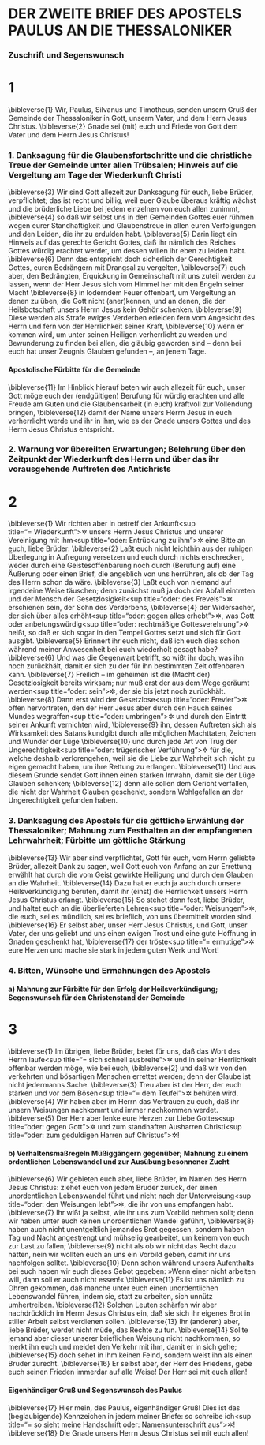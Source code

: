 # DER ZWEITE BRIEF DES APOSTELS PAULUS AN DIE THESSALONIKER

### Zuschrift und Segenswunsch

# 1
\bibleverse{1} Wir, Paulus, Silvanus und Timotheus, senden unsern Gruß der Gemeinde der Thessaloniker in Gott, unserm Vater, und dem Herrn Jesus Christus.
\bibleverse{2} Gnade sei (mit) euch und Friede von Gott dem Vater und dem Herrn Jesus Christus!

### 1. Danksagung für die Glaubensfortschritte und die christliche Treue der Gemeinde unter allen Trübsalen; Hinweis auf die Vergeltung am Tage der Wiederkunft Christi

\bibleverse{3} Wir sind Gott allezeit zur Danksagung für euch, liebe Brüder, verpflichtet; das ist recht und billig, weil euer Glaube überaus kräftig wächst und die brüderliche Liebe bei jedem einzelnen von euch allen zunimmt,
\bibleverse{4} so daß wir selbst uns in den Gemeinden Gottes euer rühmen wegen eurer Standhaftigkeit und Glaubenstreue in allen euren Verfolgungen und den Leiden, die ihr zu erdulden habt.
\bibleverse{5} Darin liegt ein Hinweis auf das gerechte Gericht Gottes, daß ihr nämlich des Reiches Gottes würdig erachtet werdet, um dessen willen ihr eben zu leiden habt.
\bibleverse{6} Denn das entspricht doch sicherlich der Gerechtigkeit Gottes, euren Bedrängern mit Drangsal zu vergelten,
\bibleverse{7} euch aber, den Bedrängten, Erquickung in Gemeinschaft mit uns zuteil werden zu lassen, wenn der Herr Jesus sich vom Himmel her mit den Engeln seiner Macht
\bibleverse{8} in loderndem Feuer offenbart, um Vergeltung an denen zu üben, die Gott nicht (aner)kennen, und an denen, die der Heilsbotschaft unsers Herrn Jesus kein Gehör schenken.
\bibleverse{9} Diese werden als Strafe ewiges Verderben erleiden fern vom Angesicht des Herrn und fern von der Herrlichkeit seiner Kraft,
\bibleverse{10} wenn er kommen wird, um unter seinen Heiligen verherrlicht zu werden und Bewunderung zu finden bei allen, die gläubig geworden sind – denn bei euch hat unser Zeugnis Glauben gefunden –, an jenem Tage.

#### Apostolische Fürbitte für die Gemeinde

\bibleverse{11} Im Hinblick hierauf beten wir auch allezeit für euch, unser Gott möge euch der (endgültigen) Berufung für würdig erachten und alle Freude am Guten und die Glaubensarbeit (in euch) kraftvoll zur Vollendung bringen,
\bibleverse{12} damit der Name unsers Herrn Jesus in euch verherrlicht werde und ihr in ihm, wie es der Gnade unsers Gottes und des Herrn Jesus Christus entspricht.

### 2. Warnung vor übereilten Erwartungen; Belehrung über den Zeitpunkt der Wiederkunft des Herrn und über das ihr vorausgehende Auftreten des Antichrists

# 2
\bibleverse{1} Wir richten aber in betreff der Ankunft<sup title=“= Wiederkunft”>&#x2732;</sup> unsers Herrn Jesus Christus und unserer Vereinigung mit ihm<sup title=“oder: Entrückung zu ihm”>&#x2732;</sup> eine Bitte an euch, liebe Brüder:
\bibleverse{2} Laßt euch nicht leichthin aus der ruhigen Überlegung in Aufregung versetzen und euch durch nichts erschrecken, weder durch eine Geistesoffenbarung noch durch (Berufung auf) eine Äußerung oder einen Brief, die angeblich von uns herrühren, als ob der Tag des Herrn schon da wäre.
\bibleverse{3} Laßt euch von niemand auf irgendeine Weise täuschen; denn zunächst muß ja doch der Abfall eintreten und der Mensch der Gesetzlosigkeit<sup title=“oder: des Frevels”>&#x2732;</sup> erschienen sein, der Sohn des Verderbens,
\bibleverse{4} der Widersacher, der sich über alles erhöht<sup title=“oder: gegen alles erhebt”>&#x2732;</sup>, was Gott oder anbetungswürdig<sup title=“oder: rechtmäßige Gottesverehrung”>&#x2732;</sup> heißt, so daß er sich sogar in den Tempel Gottes setzt und sich für Gott ausgibt.
\bibleverse{5} Erinnert ihr euch nicht, daß ich euch dies schon während meiner Anwesenheit bei euch wiederholt gesagt habe?
\bibleverse{6} Und was die Gegenwart betrifft, so wißt ihr doch, was ihn noch zurückhält, damit er sich zu der für ihn bestimmten Zeit offenbaren kann.
\bibleverse{7} Freilich – im geheimen ist die (Macht der) Gesetzlosigkeit bereits wirksam; nur muß erst der aus dem Wege geräumt werden<sup title=“oder: sein”>&#x2732;</sup>, der sie bis jetzt noch zurückhält.
\bibleverse{8} Dann erst wird der Gesetzlose<sup title=“oder: Frevler”>&#x2732;</sup> offen hervortreten, den der Herr Jesus aber durch den Hauch seines Mundes wegraffen<sup title=“oder: umbringen”>&#x2732;</sup> und durch den Eintritt seiner Ankunft vernichten wird,
\bibleverse{9} ihn, dessen Auftreten sich als Wirksamkeit des Satans kundgibt durch alle möglichen Machttaten, Zeichen und Wunder der Lüge
\bibleverse{10} und durch jede Art von Trug der Ungerechtigkeit<sup title=“oder: trügerischer Verführung”>&#x2732;</sup> für die, welche deshalb verlorengehen, weil sie die Liebe zur Wahrheit sich nicht zu eigen gemacht haben, um ihre Rettung zu erlangen.
\bibleverse{11} Und aus diesem Grunde sendet Gott ihnen einen starken Irrwahn, damit sie der Lüge Glauben schenken;
\bibleverse{12} denn alle sollen dem Gericht verfallen, die nicht der Wahrheit Glauben geschenkt, sondern Wohlgefallen an der Ungerechtigkeit gefunden haben.

### 3. Danksagung des Apostels für die göttliche Erwählung der Thessaloniker; Mahnung zum Festhalten an der empfangenen Lehrwahrheit; Fürbitte um göttliche Stärkung

\bibleverse{13} Wir aber sind verpflichtet, Gott für euch, vom Herrn geliebte Brüder, allezeit Dank zu sagen, weil Gott euch von Anfang an zur Errettung erwählt hat durch die vom Geist gewirkte Heiligung und durch den Glauben an die Wahrheit.
\bibleverse{14} Dazu hat er euch ja auch durch unsere Heilsverkündigung berufen, damit ihr (einst) die Herrlichkeit unsers Herrn Jesus Christus erlangt.
\bibleverse{15} So stehet denn fest, liebe Brüder, und haltet euch an die überlieferten Lehren<sup title=“oder: Weisungen”>&#x2732;</sup>, die euch, sei es mündlich, sei es brieflich, von uns übermittelt worden sind.
\bibleverse{16} Er selbst aber, unser Herr Jesus Christus, und Gott, unser Vater, der uns geliebt und uns einen ewigen Trost und eine gute Hoffnung in Gnaden geschenkt hat,
\bibleverse{17} der tröste<sup title=“= ermutige”>&#x2732;</sup> eure Herzen und mache sie stark in jedem guten Werk und Wort!

### 4. Bitten, Wünsche und Ermahnungen des Apostels

#### a) Mahnung zur Fürbitte für den Erfolg der Heilsverkündigung; Segenswunsch für den Christenstand der Gemeinde

# 3
\bibleverse{1} Im übrigen, liebe Brüder, betet für uns, daß das Wort des Herrn laufe<sup title=“= sich schnell ausbreite”>&#x2732;</sup> und in seiner Herrlichkeit offenbar werden möge, wie bei euch,
\bibleverse{2} und daß wir von den verkehrten und bösartigen Menschen errettet werden; denn der Glaube ist nicht jedermanns Sache.
\bibleverse{3} Treu aber ist der Herr, der euch stärken und vor dem Bösen<sup title=“= dem Teufel”>&#x2732;</sup> behüten wird.
\bibleverse{4} Wir haben aber im Herrn das Vertrauen zu euch, daß ihr unsern Weisungen nachkommt und immer nachkommen werdet.
\bibleverse{5} Der Herr aber lenke eure Herzen zur Liebe Gottes<sup title=“oder: gegen Gott”>&#x2732;</sup> und zum standhaften Ausharren Christi<sup title=“oder: zum geduldigen Harren auf Christus”>&#x2732;</sup>!

#### b) Verhaltensmaßregeln Müßiggängern gegenüber; Mahnung zu einem ordentlichen Lebenswandel und zur Ausübung besonnener Zucht

\bibleverse{6} Wir gebieten euch aber, liebe Brüder, im Namen des Herrn Jesus Christus: ziehet euch von jedem Bruder zurück, der einen unordentlichen Lebenswandel führt und nicht nach der Unterweisung<sup title=“oder: den Weisungen lebt”>&#x2732;</sup>, die ihr von uns empfangen habt.
\bibleverse{7} Ihr wißt ja selbst, wie ihr uns zum Vorbild nehmen sollt; denn wir haben unter euch keinen unordentlichen Wandel geführt,
\bibleverse{8} haben auch nicht unentgeltlich jemandes Brot gegessen, sondern haben Tag und Nacht angestrengt und mühselig gearbeitet, um keinem von euch zur Last zu fallen;
\bibleverse{9} nicht als ob wir nicht das Recht dazu hätten, nein wir wollten euch an uns ein Vorbild geben, damit ihr uns nachfolgen solltet.
\bibleverse{10} Denn schon während unsers Aufenthalts bei euch haben wir euch dieses Gebot gegeben: »Wenn einer nicht arbeiten will, dann soll er auch nicht essen!«
\bibleverse{11} Es ist uns nämlich zu Ohren gekommen, daß manche unter euch einen unordentlichen Lebenswandel führen, indem sie, statt zu arbeiten, sich unnütz umhertreiben.
\bibleverse{12} Solchen Leuten schärfen wir aber nachdrücklich im Herrn Jesus Christus ein, daß sie sich ihr eigenes Brot in stiller Arbeit selbst verdienen sollen.
\bibleverse{13} Ihr (anderen) aber, liebe Brüder, werdet nicht müde, das Rechte zu tun.
\bibleverse{14} Sollte jemand aber dieser unserer brieflichen Weisung nicht nachkommen, so merkt ihn euch und meidet den Verkehr mit ihm, damit er in sich gehe;
\bibleverse{15} doch sehet in ihm keinen Feind, sondern weist ihn als einen Bruder zurecht.
\bibleverse{16} Er selbst aber, der Herr des Friedens, gebe euch seinen Frieden immerdar auf alle Weise! Der Herr sei mit euch allen!

#### Eigenhändiger Gruß und Segenswunsch des Paulus

\bibleverse{17} Hier mein, des Paulus, eigenhändiger Gruß! Dies ist das (beglaubigende) Kennzeichen in jedem meiner Briefe: so schreibe ich<sup title=“= so sieht meine Handschrift oder: Namensunterschrift aus”>&#x2732;</sup>!
\bibleverse{18} Die Gnade unsers Herrn Jesus Christus sei mit euch allen!
